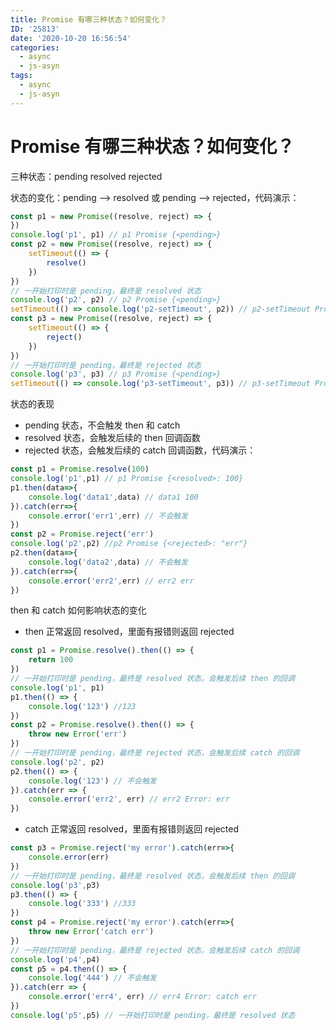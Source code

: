 ```yaml
---
title: Promise 有哪三种状态？如何变化？
ID: '25813'
date: '2020-10-20 16:56:54'
categories:
  - async
  - js-asyn
tags:
  - async
  - js-asyn
---
```


# Promise 有哪三种状态？如何变化？

三种状态：pending resolved rejected

状态的变化：pending —> resolved 或 pending —> rejected，代码演示：

``` js 
const p1 = new Promise((resolve, reject) => {
})
console.log('p1', p1) // p1 Promise {<pending>}
const p2 = new Promise((resolve, reject) => {
    setTimeout(() => {
        resolve()
    })
})
// 一开始打印时是 pending，最终是 resolved 状态
console.log('p2', p2) // p2 Promise {<pending>}
setTimeout(() => console.log('p2-setTimeout', p2)) // p2-setTimeout Promise {<resolved>: undefined}
const p3 = new Promise((resolve, reject) => {
    setTimeout(() => {
        reject()
    })
})
// 一开始打印时是 pending，最终是 rejected 状态
console.log('p3', p3) // p3 Promise {<pending>}
setTimeout(() => console.log('p3-setTimeout', p3)) // p3-setTimeout Promise {<rejected>: undefined}
```

状态的表现

- pending 状态，不会触发 then 和 catch
- resolved 状态，会触发后续的 then 回调函数
- rejected 状态，会触发后续的 catch 回调函数，代码演示：

``` js 
const p1 = Promise.resolve(100)
console.log('p1',p1) // p1 Promise {<resolved>: 100}
p1.then(data=>{
    console.log('data1',data) // data1 100
}).catch(err=>{
    console.error('err1',err) // 不会触发
})
const p2 = Promise.reject('err')
console.log('p2',p2) //p2 Promise {<rejected>: "err"}
p2.then(data=>{
    console.log('data2',data) // 不会触发
}).catch(err=>{
    console.error('err2',err) // err2 err
})
```

then 和 catch 如何影响状态的变化

- then 正常返回 resolved，里面有报错则返回 rejected

``` js 
const p1 = Promise.resolve().then(() => {
    return 100
})
// 一开始打印时是 pending，最终是 resolved 状态，会触发后续 then 的回调
console.log('p1', p1)
p1.then(() => {
    console.log('123') //123
})
const p2 = Promise.resolve().then(() => {
    throw new Error('err')
})
// 一开始打印时是 pending，最终是 rejected 状态，会触发后续 catch 的回调
console.log('p2', p2)
p2.then(() => {
    console.log('123') // 不会触发
}).catch(err => {
    console.error('err2', err) // err2 Error: err
})
```

- catch 正常返回 resolved，里面有报错则返回 rejected

``` js 
const p3 = Promise.reject('my error').catch(err=>{
    console.error(err)
})
// 一开始打印时是 pending，最终是 resolved 状态，会触发后续 then 的回调
console.log('p3',p3)
p3.then(() => {
    console.log('333') //333
})
const p4 = Promise.reject('my error').catch(err=>{
    throw new Error('catch err')
})
// 一开始打印时是 pending，最终是 rejected 状态，会触发后续 catch 的回调
console.log('p4',p4)
const p5 = p4.then(() => {
    console.log('444') // 不会触发
}).catch(err => {
    console.error('err4', err) // err4 Error: catch err
})
console.log('p5',p5) // 一开始打印时是 pending，最终是 resolved 状态
```
 
 
 
 
 
